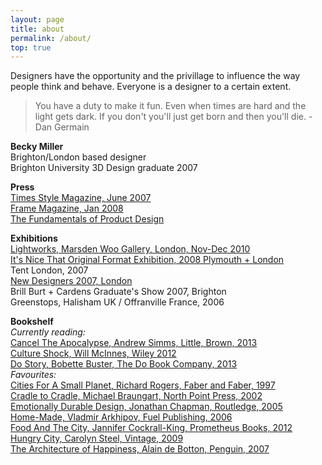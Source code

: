 ```yaml
---
layout: page
title: about
permalink: /about/
top: true
---
```


Designers have the opportunity and the privillage to influence the way people think and behave.  Everyone is a designer to a certain extent.

> You have a duty to make it fun.  Even when times are hard and the light gets dark.  If you don't you'll just get born and then you'll die. - Dan Germain

__Becky Miller__  
Brighton/London based designer  
Brighton University 3D Design graduate 2007  

__Press__  
[Times Style Magazine, June 2007]("jpg/timesstylemag100607.jpg")  
[Frame Magazine, Jan 2008]("jpg/framemag0108.jpg")  
[The Fundamentals of Product Design]("jpg/fundprod2009.jpg")  

__Exhibitions__  
[Lightworks, Marsden Woo Gallery, London, Nov-Dec 2010]("http://www.marsdenwoo.com/docs/press_lightworks_10.pdf")  
[It's Nice That Original Format Exhibition, 2008 Plymouth + London]("http://version1.itsnicethat.com/index.php?s=of")  
Tent London, 2007  
[New Designers 2007, London]("http://www.core77.com/blog/education/u_of_brighton_london_new_designers_sneak_preview_6574.asp")  
Brill Burt + Cardens Graduate's Show 2007, Brighton  
Greenstops, Halisham UK / Offranville France, 2006  

__Bookshelf__  
_Currently reading:_  
[Cancel The Apocalypse, Andrew Simms, Little, Brown, 2013]("http://www.theguardian.com/books/2013/feb/28/cancel-apocalypse-andrew-simms-review")  
[Culture Shock, Will McInnes, Wiley 2012]("http://willmcinnes.com/book-culture-shock/")  
[Do Story, Bobette Buster, The Do Book Company, 2013]("http://thedobook.co/products/do-story-how-to-tell-your-story-so-the-world-listens")  
_Favourites:_  
[Cities For A Small Planet, Richard Rogers, Faber and Faber, 1997]("https://www.questia.com/library/91043750/cities-for-a-small-planet")  
[Cradle to Cradle, Michael Braungart, North Point Press, 2002]("http://www.mbdc.com/cradle-to-cradle/cradle-to-cradle-book/")  
[Emotionally Durable Design, Jonathan Chapman, Routledge, 2005]("http://www.routledge.com/books/details/9781844071814/")  
[Home-Made, Vladmir Arkhipov, Fuel Publishing, 2006]("http://fuel-design.com/publishing/home-made/")  
[Food And The City, Jannifer Cockrall-King, Prometheus Books, 2012]("http://foodgirl.squarespace.com/about-me/")  
[Hungry City, Carolyn Steel, Vintage, 2009]("http://www.hungrycitybook.co.uk/")  
[The Architecture of Happiness, Alain de Botton, Penguin, 2007]("http://alaindebotton.com/architecture/")  
